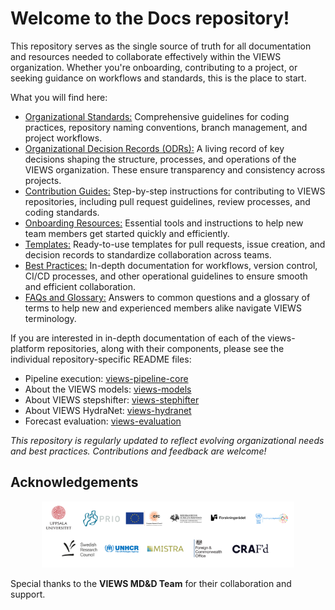 <div style="width: 100%; max-width: 1500px; height: 400px; overflow: hidden; position: relative;">
  <img src="https://github.com/user-attachments/assets/1ec9e217-508d-4b10-a41a-08dface269c7" alt="VIEWS Twitter Header" style="position: absolute; top: -50px; width: 100%; height: auto;">
</div>

# Welcome to the Docs repository!

This repository serves as the single source of truth for all documentation and resources needed to collaborate effectively within the VIEWS organization. Whether you're onboarding, contributing to a project, or seeking guidance on workflows and standards, this is the place to start.

What you will find here:

- [Organizational Standards:](./Organizational%20Guides/) Comprehensive guidelines for coding practices, repository naming conventions, branch management, and project workflows.
- [Organizational Decision Records (ODRs):](./ODRs/) A living record of key decisions shaping the structure, processes, and operations of the VIEWS organization. These ensure transparency and consistency across projects.
- [Contribution Guides:](./Contribution%20Guides/) Step-by-step instructions for contributing to VIEWS repositories, including pull request guidelines, review processes, and coding standards.
- [Onboarding Resources:](./Onboarding%20Resources/) Essential tools and instructions to help new team members get started quickly and efficiently.
- [Templates:](./Templates/) Ready-to-use templates for pull requests, issue creation, and decision records to standardize collaboration across teams.
- [Best Practices:](./Best%20Practices/) In-depth documentation for workflows, version control, CI/CD processes, and other operational guidelines to ensure smooth and efficient collaboration.
- [FAQs and Glossary:](./FAQ%20&%20Glossary/) Answers to common questions and a glossary of terms to help new and experienced members alike navigate VIEWS terminology.

If you are interested in in-depth documentation of each of the views-platform repositories, along with their components, please see the individual repository-specific README files:
- Pipeline execution: [views-pipeline-core](https://github.com/views-platform/views-pipeline-core/blob/main/README.md)
- About the VIEWS models: [views-models](https://github.com/views-platform/views-models/blob/main/README.md)
- About VIEWS stepshifter: [views-stephifter](https://github.com/views-platform/views-stepshifter/blob/main/README.md)
- About VIEWS HydraNet: [views-hydranet](https://github.com/views-platform/views-hydranet/blob/main/README.md)
- Forecast evaluation: [views-evaluation](https://github.com/views-platform/views-evaluation/blob/main/README.md)


*This repository is regularly updated to reflect evolving organizational needs and best practices. Contributions and feedback are welcome!*


## Acknowledgements  

<p align="center">
  <img src="https://raw.githubusercontent.com/views-platform/docs/main/images/views_funders.png" alt="Views Funders" width="80%">
</p>


Special thanks to the **VIEWS MD&D Team** for their collaboration and support.  


